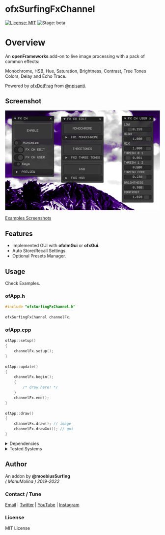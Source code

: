 ofxSurfingFxChannel
=============================
[![License: MIT](https://img.shields.io/badge/License-MIT-yellow.svg)](https://opensource.org/licenses/MIT)
![Stage: beta](https://img.shields.io/badge/-alpha-red)

# Overview

An **openFrameworks** add-on to live image processing with a pack of common effects:  

Monochrome, HSB, Hue, Saturation, Brightness, Contrast, Tree Tones Colors, Delay and Echo Trace.

Powered by [ofxDotFrag](https://github.com/npisanti/ofxDotFrag) from [@npisanti](https://github.com/npisanti).

## Screenshot

![](/examples/1_BasicNoPresets/Capture.PNG)

[Examples Screenshots](https://github.com/moebiussurfing/ofxSurfingFxChannel/blob/master/examples/README.md)  

## Features
- Implemented GUI with **ofxImGui** or **ofxGui**.
- Auto Store/Recall Settings.
- Optional Presets Manager.

## Usage
Check Examples.  

### ofApp.h
```.cpp
#include "ofxSurfingFxChannel.h"

ofxSurfingFxChannel channelFx;
```

### ofApp.cpp
```.cpp
ofApp::setup()
{
	channelFx.setup();
}

ofApp::update()
{
	channelFx.begin();
	{
		/* draw here! */
	}
	channelFx.end();
}

ofApp::draw()
{
	channelFx.draw(); // image
	channelFx.drawGui(); // gui
}
```

<details>
  <summary>Dependencies</summary>
  <p>

* [ofxSurfingImGui](https://github.com/moebiussurfing/ofxSurfingImGui)  
* [ofxSurfingHelpers](https://github.com/moebiussurfing/ofxSurfingHelpers)  
* [ofxImGui](https://github.com/Daandelange/ofxImGui/) / _Optional. FORK from @Daandelange_  
* [ofxSurfingPresets](https://github.com/moebiussurfing/ofxSurfingPresets) / _Optional._  
* ofxGui / _Optional. Core_  

The below add-ons are already packed into **OF_ADDON/libs/**.  
No need to add them manually with the **oF PROJECT GENERATOR**:    
* [ofxDotFrag](https://github.com/npisanti/ofxDotFrag) 
  </p>
</details>

<details>
  <summary>Tested Systems</summary>
  <p>

  - **Windows 10** / **VS 2017-2022** / **OF ~0.11-0.12**
  </p>
</details>

## Author
An addon by **@moebiusSurfing**  
*( ManuMolina ) 2019-2022*  

### Contact / Tune
<p>
<a href="mailto:moebiussurfing@gmail.com" target="_blank">Email</a> |
<a href="https://twitter.com/moebiusSurfing/" rel="nofollow">Twitter</a> | 
<a href="https://www.youtube.com/moebiusSurfing" rel="nofollow">YouTube</a> | 
<a href="https://www.instagram.com/moebiusSurfing/" rel="nofollow">Instagram</a> 
</p>

### License
MIT License
